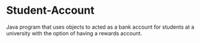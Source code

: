 # Student-Account
Java program that uses objects to acted as a bank account for students at a university with the option of having a rewards account.
